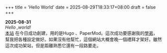+++
title = 'Hello World'
date = 2025-08-29T18:33:17+08:00
draft = false
+++


**2025-08-31** </br>
*Hello ,world!* </br>[本站](windson.cc) 在今日成功創建，用的是Hugo 、PaperMod。這次成功要感謝我的[學弟](iach.cc)，幫我把各種設定做好。如果沒有他幫忙，這個網站大概會晚一個禮拜才架好。雖然這次成功架站，但是距離熟悉它還有一段路要走。
